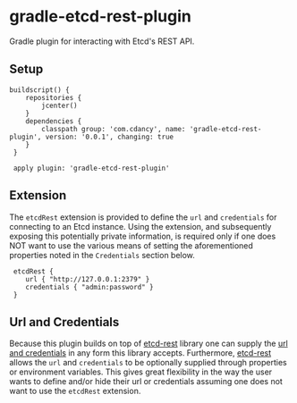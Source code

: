 
# gradle-etcd-rest-plugin

Gradle plugin for interacting with Etcd's REST API.

## Setup

```
buildscript() {
 	repositories {
 		jcenter()
 	}
 	dependencies {
 		classpath group: 'com.cdancy', name: 'gradle-etcd-rest-plugin', version: '0.0.1', changing: true
 	}
 }

 apply plugin: 'gradle-etcd-rest-plugin'
 ```
## Extension

The `etcdRest` extension is provided to define the `url` and `credentials` for connecting to an Etcd instance.
Using the extension, and subsequently exposing this potentially private information, is required only if one does NOT want to use the various means of setting the aforementioned properties noted in the `Credentials` section below.

```
 etcdRest {
 	url { "http://127.0.0.1:2379" }
 	credentials { "admin:password" }
 }
```

## Url and Credentials

Because this plugin builds on top of [etcd-rest](https://github.com/cdancy/etcd-rest) library one can supply
the [url and credentials](https://github.com/cdancy/etcd-rest#credentials) in any form this library accepts. Furthermore,
[etcd-rest](https://github.com/cdancy/etcd-rest#property-based-setup) allows the `url` and `credentials`
to be optionally supplied through properties or environment variables. This gives great flexibility in the way the user
wants to define and/or hide their url or credentials assuming one does not want to use the `etcdRest` extension.

